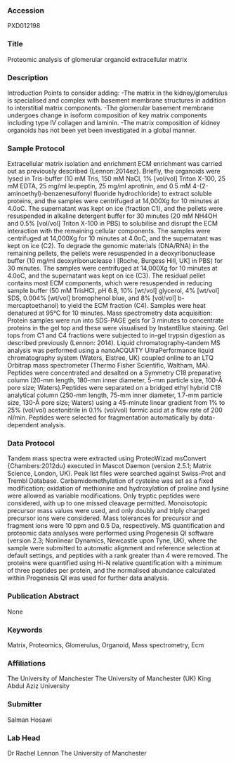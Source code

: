 ### Accession
PXD012198

### Title
Proteomic analysis of glomerular organoid extracellular matrix

### Description
Introduction Points to consider adding: -The matrix in the kidney/glomerulus is specialised and complex with basement membrane structures in addition to interstitial matrix components. -The glomerular basement membrane undergoes change in isoform composition of key matrix components including type IV collagen and laminin. -The matrix composition of kidney organoids has not been yet been investigated in a global manner.

### Sample Protocol
Extracellular matrix isolation and enrichment ECM enrichment was carried out as previously described {Lennon:2014ez}. Briefly, the organoids were lysed in Tris-buffer (10 mM Tris, 150 mM NaCl, 1% [vol/vol] Triton X-100, 25 mM EDTA, 25 mg/ml leupeptin, 25 mg/ml aprotinin, and 0.5 mM 4-(2-aminoethyl)-benzenesulfonyl fluoride hydrochloride) to extract soluble proteins, and the samples were centrifuged at 14,000Xg for 10 minutes at 4.0oC. The supernatant was kept on ice (fraction C1), and the pellets were resuspended in alkaline detergent buffer for 30 minutes (20 mM NH4OH and 0.5% [vol/vol] Triton X-100 in PBS) to solubilise and disrupt the ECM interaction with the remaining cellular components. The samples were centrifuged at 14,000Xg for 10 minutes at 4.0oC, and the supernatant was kept on ice (C2). To degrade the genomic materials (DNA/RNA) in the remaining pellets, the pellets were resuspended in a deoxyribonuclease buffer (10 mg/ml deoxyribonuclease I [Roche, Burgess Hill, UK] in PBS) for 30 minutes. The samples were centrifuged at 14,000Xg for 10 minutes at 4.0oC, and the supernatant was kept on ice (C3). The residual pellet contains most ECM components, which were resuspended in reducing sample buffer (50 mM TrisHCl, pH 6.8, 10% [wt/vol] glycerol, 4% [wt/vol] SDS, 0.004% [wt/vol] bromophenol blue, and 8% [vol/vol] b-mercaptoethanol) to yield the ECM fraction (C4). Samples were heat denatured at 95°C for 10 minutes.   Mass spectrometry data acquisition: Protein samples were run into SDS-PAGE gels for 3 minutes to concentrate proteins in the gel top and these were visualised by InstantBlue staining. Gel tops from C1 and C4 fractions were subjected to in-gel trypsin digestion as described previously (Lennon: 2014). Liquid chromatography–tandem MS analysis was performed using a nanoACQUITY UltraPerformance liquid chromatography system (Waters, Elstree, UK) coupled online to an LTQ Orbitrap mass spectrometer (Thermo Fisher Scientific, Waltham, MA). Peptides were concentrated and desalted on a Symmetry C18 preparative column (20-mm length, 180-mm inner diameter, 5-mm particle size, 100-Å pore size; Waters).Peptides were separated on a bridged ethyl hybrid C18 analytical column (250-mm length, 75-mm inner diameter, 1.7-mm particle size, 130-Å pore size; Waters) using a 45-minute linear gradient from 1% to 25% (vol/vol) acetonitrile in 0.1% (vol/vol) formic acid at a flow rate of 200 nl/min. Peptides were selected for fragmentation automatically by data- dependent analysis.

### Data Protocol
Tandem mass spectra were extracted using ProteoWizad msConvert {Chambers:2012du} executed in Mascot Daemon (version 2.5.1; Matrix Science, London, UK). Peak list files were searched against Swiss-Prot and Trembl Database. Carbamidomethylation of cysteine was set as a fixed modification; oxidation of methionine and hydroxylation of proline and lysine were allowed as variable modifications. Only tryptic peptides were considered, with up to one missed cleavage permitted. Monoisotopic precursor mass values were used, and only doubly and triply charged precursor ions were considered. Mass tolerances for precursor and fragment ions were 10 ppm and 0.5 Da, respectively. MS quantification and proteomic data analyses were performed using Progenesis QI software (version 2.3; Nonlinear Dynamics, Newcastle upon Tyne, UK), where the sample were submitted to automatic alignment and reference selection at default settings, and peptides with a rank greater than 4 were removed. The proteins were quantified using Hi-N relative quantification with a minimum of three peptides per protein, and the normalised abundance calculated within Progenesis QI was used for further data analysis.

### Publication Abstract
None

### Keywords
Matrix, Proteomics, Glomerulus, Organoid, Mass spectrometry, Ecm

### Affiliations
The University of Manchester
The University of Manchester (UK)
King Abdul Aziz University

### Submitter
Salman Hosawi

### Lab Head
Dr Rachel Lennon
The University of Manchester


